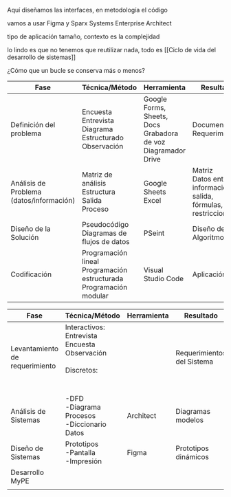 
Aquí diseñamos las interfaces,
en metodología el código

vamos a usar Figma
y 
Sparx Systems Enterprise Architect


tipo de aplicación
tamaño,
contexto
es la complejidad

lo lindo es que no tenemos que reutilizar nada, todo es 
[[Ciclo de vida del desarrollo de sistemas]]

¿Cómo que un bucle se conserva más o menos?

| Fase                                     | Técnica/Método                                                           | Herramienta                                                            | Resultado                                                                |
| ---------------------------------------- | ------------------------------------------------------------------------ | ---------------------------------------------------------------------- | ------------------------------------------------------------------------ |
| Definición del problema                  | Encuesta<br>Entrevista<br>Diagrama Estructurado<br>Observación           | Google Forms, Sheets, Docs<br>Grabadora de voz<br>Diagramador<br>Drive | Documento de Requerimientos                                              |
| Análisis de Problema (datos/información) | Matriz de análisis<br>Estructura<br>Salida<br>Proceso                    | Google Sheets<br>Excel                                                 | Matriz<br>Datos entrada, información salida, fórmulas, restricciones<br> |
| Diseño de la Solución                    | Pseudocódigo<br>Diagramas de flujos de datos                             | PSeint                                                                 | Diseño de Algoritmos                                                     |
| Codificación                             | Programación lineal<br>Programación estructurada<br>Programación modular | Visual Studio Code                                                     | Aplicación SW                                                            |


| Fase                           | Técnica/Método                                                                       | Herramienta | Resultado                  |
| ------------------------------ | ------------------------------------------------------------------------------------ | ----------- | -------------------------- |
| Levantamiento de requerimiento | Interactivos:<br>Entrevista<br>Encuesta<br>Observación<br><br>Discretos:<br><br><br> |             | Requerimientos del Sistema |
| Análisis de Sistemas           | -DFD<br>-Diagrama Procesos<br>-Diccionario Datos                                     | Architect   | Diagramas modelos          |
| Diseño de Sistemas             | Prototipos<br>-Pantalla<br>-Impresión                                                | Figma       | Prototipos dinámicos       |
| Desarrollo<br>MyPE             |                                                                                      |             |                            |
|                                |                                                                                      |             |                            |
